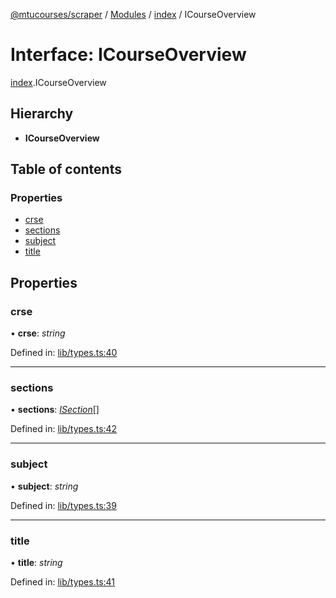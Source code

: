 [@mtucourses/scraper](../README.md) / [Modules](../modules.md) / [index](../modules/index.md) / ICourseOverview

# Interface: ICourseOverview

[index](../modules/index.md).ICourseOverview

## Hierarchy

* **ICourseOverview**

## Table of contents

### Properties

- [crse](index.icourseoverview.md#crse)
- [sections](index.icourseoverview.md#sections)
- [subject](index.icourseoverview.md#subject)
- [title](index.icourseoverview.md#title)

## Properties

### crse

• **crse**: *string*

Defined in: [lib/types.ts:40](https://github.com/Michigan-Tech-Courses/scrapper/blob/f3d8175/src/lib/types.ts#L40)

___

### sections

• **sections**: [*ISection*](lib/types.isection.md)[]

Defined in: [lib/types.ts:42](https://github.com/Michigan-Tech-Courses/scrapper/blob/f3d8175/src/lib/types.ts#L42)

___

### subject

• **subject**: *string*

Defined in: [lib/types.ts:39](https://github.com/Michigan-Tech-Courses/scrapper/blob/f3d8175/src/lib/types.ts#L39)

___

### title

• **title**: *string*

Defined in: [lib/types.ts:41](https://github.com/Michigan-Tech-Courses/scrapper/blob/f3d8175/src/lib/types.ts#L41)
